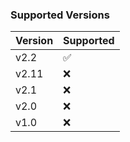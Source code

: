### Supported Versions

| Version | Supported          |
| ------- | ------------------ |
| v2.2    | :white_check_mark: |
| v2.11   | :x: |
| v2.1    | :x: |
| v2.0    | :x: |
| v1.0    | :x:                |

